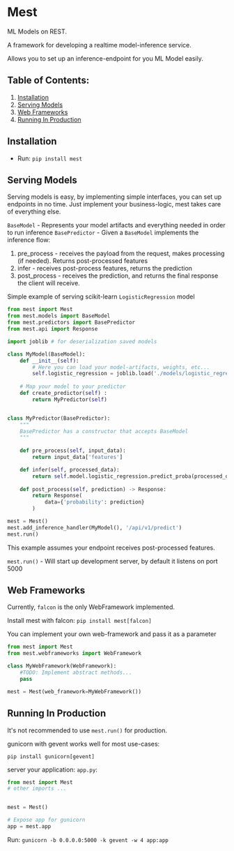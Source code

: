 # Mest
ML Models on REST.

A framework for developing a realtime model-inference service.

Allows you to set up an inference-endpoint for you ML Model easily. 

## Table of Contents:
1. [Installation](#intallation)
2. [Serving Models](#serving_models)
3. [Web Frameworks](#web_frameworks)
4. [Running In Production](#production)

<a name="intallation"></a>
## Installation

* Run: `pip install mest`

<a name="serving_models"></a>
## Serving Models
Serving models is easy, by implementing simple interfaces, you can set up endpoints in no time.
Just implement your business-logic, mest takes care of everything else.

`BaseModel` - Represents your model artifacts and everything needed in order to run inference
`BasePredictor` -  Given a `BaseModel` implements the inference flow:
1. pre_process - receives the payload from the request, makes processing (if needed). Returns post-processed features
2. infer - receives post-process features, returns the prediction
3. post_process - receives the prediction, and returns the final response the client will receive.

Simple example of serving scikit-learn `LogisticRegression` model
```python
from mest import Mest
from mest.models import BaseModel
from mest.predictors import BasePredictor
from mest.api import Response

import joblib # for deserialization saved models 

class MyModel(BaseModel):
    def __init__(self):
        # Here you can load your model-artifacts, weights, etc...
        self.logistic_regression = joblib.load('./models/logistic_regression.pkl')
    
    # Map your model to your predictor
    def create_predictor(self) :
        return MyPredictor(self)


class MyPredictor(BasePredictor):
    """
    BasePredictor has a constructor that accepts BaseModel
    """
    
    def pre_process(self, input_data):
        return input_data['features']

    def infer(self, processed_data):
        return self.model.logistic_regression.predict_proba(processed_data)[0]
    
    def post_process(self, prediction) -> Response:
        return Response(
            data={'probability': prediction}
        )

mest = Mest()
mest.add_inference_handler(MyModel(), '/api/v1/predict')
mest.run()
```
This example assumes your endpoint receives post-processed features.

`mest.run()` - Will start up development server, by default it listens on port 5000

<a name="web_frameworks"></a>
## Web Frameworks
Currently, `falcon` is the only WebFramework implemented.

Install mest with falcon: `pip install mest[falcon]`
 
You can implement your own web-framework and pass it as a parameter

```python
from mest import Mest
from mest.webframeworks import WebFramework

class MyWebFramework(WebFramework):
    #TODO: Implement abstract methods...
    pass

mest = Mest(web_framework=MyWebFramework())
```

<a name="production"></a>
## Running In Production
It's not recommended to use `mest.run()` for production.

gunicorn with gevent works well for most use-cases:

`pip install gunicorn[gevent]`

server your application: `app.py`:
```python
from mest import Mest
# other imports ...


mest = Mest()

# Expose app for gunicorn
app = mest.app
```

Run: `gunicorn -b 0.0.0.0:5000 -k gevent -w 4 app:app`
